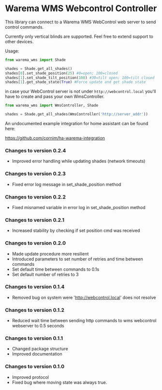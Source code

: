 # Warema WMS Webcontrol Controller

This library can connect to a Warema WMS WebControl web server to send control commands.

Currently only vertical blinds are supported. Feel free to extend support to other devices.

Usage:

```python
from warema_wms import Shade

shades = Shade.get_all_shades()
shades[0].set_shade_position(25) #0=open; 100=closed
shades[1].set_shade_tilt_position(100) #30=tilt open; 100=tilt closed
shades[1].get_shade_state(True) #Force update and get shade state
```

in case your WebControl server is not under `http://webcontrol.local` you'll 
have to create and pass your own WmsController.

```python
from warema_wms import WmsController, Shade

shades = Shade.get_all_shades(WmsController('http://server_addr'))
```


An undocumented example integration for home assistant can be found here:

https://github.com/cornim/ha-warema-integration

### Changes to version 0.2.4
- Improved error handling while updating shades (network timeouts)

### Changes to version 0.2.3
- Fixed error log message in set_shade_position method

### Changes to version 0.2.2
- Fixed misnamed variable in error log in set_shade_position method 

### Changes to version 0.2.1
- Increased stability by checking if set position cmd was received

### Changes to version 0.2.0
- Made update procedure more resilient
- Introduced parameters to set number of retries and time between commands
- Set default time between commands to 0.1s
- Set default number of retries to 3

### Changes to version 0.1.4
- Removed bug on system were 'http://webcontrol.local' does not resolve

### Changes to version 0.1.2
- Reduced wait time between sending http commands to wms webcontrol webserver to 0.5 seconds

### Changes to version 0.1.1
- Changed package structure
- Improved documentation

### Changes to version 0.1.0
- Improved protocol
- Fixed bug where moving state was always true.
